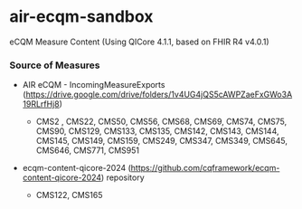 # air-ecqm-sandbox
eCQM Measure Content (Using QICore 4.1.1, based on FHIR R4 v4.0.1)

### Source of Measures
- AIR eCQM - IncomingMeasureExports (https://drive.google.com/drive/folders/1v4UG4jQS5cAWPZaeFxGWo3A19RLrfHj8)
    - CMS2 , CMS22, CMS50, CMS56, CMS68, CMS69, CMS74, CMS75, CMS90, CMS129, CMS133, CMS135, CMS142, CMS143, CMS144, CMS145, CMS149, CMS159, CMS249, CMS347, CMS349, CMS645, CMS646, CMS771, CMS951 

- ecqm-content-qicore-2024 (https://github.com/cqframework/ecqm-content-qicore-2024) repository
    - CMS122, CMS165 